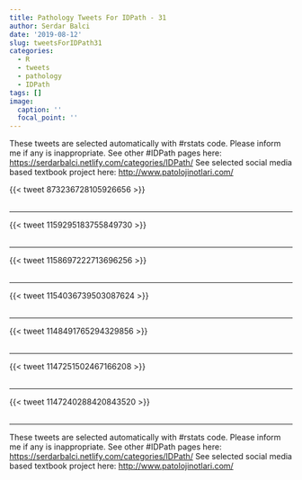 ```yaml
---
title: Pathology Tweets For IDPath - 31
author: Serdar Balci
date: '2019-08-12'
slug: tweetsForIDPath31
categories:
  - R
  - tweets
  - pathology
  - IDPath
tags: []
image:
  caption: ''
  focal_point: ''
---
```



These tweets are selected automatically with #rstats code. Please inform me if any is inappropriate.
See other #IDPath pages here: https://serdarbalci.netlify.com/categories/IDPath/ 
See selected social media based textbook project here: http://www.patolojinotlari.com/

{{< tweet 873236728105926656 >}}
<br>
<br>
<hr>
{{< tweet 1159295183755849730 >}}
<br>
<br>
<hr>
{{< tweet 1158697222713696256 >}}
<br>
<br>
<hr>
{{< tweet 1154036739503087624 >}}
<br>
<br>
<hr>
{{< tweet 1148491765294329856 >}}
<br>
<br>
<hr>
{{< tweet 1147251502467166208 >}}
<br>
<br>
<hr>
{{< tweet 1147240288420843520 >}}
<br>
<br>
<hr>


These tweets are selected automatically with #rstats code. Please inform me if any is inappropriate.
See other #IDPath pages here: https://serdarbalci.netlify.com/categories/IDPath/ 
See selected social media based textbook project here: http://www.patolojinotlari.com/
